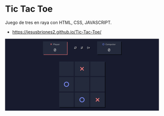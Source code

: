 # Tic Tac Toe
Juego de tres en raya con HTML, CSS, JAVASCRIPT.

* https://jesusbriones2.github.io/Tic-Tac-Toe/

![Screenshot of the page.](screenshot.png "Screenshot of the page.")
